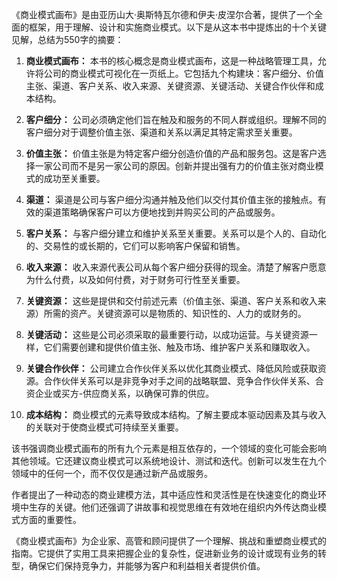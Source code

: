 《商业模式画布》是由亚历山大·奥斯特瓦尔德和伊夫·皮涅尔合著，提供了一个全面的框架，用于理解、设计和实施商业模式。以下是从这本书中提炼出的十个关键见解，总结为550字的摘要：

1. **商业模式画布：**
   本书的核心概念是商业模式画布，这是一种战略管理工具，允许将公司的商业模式可视化在一页纸上。它包括九个构建块：客户细分、价值主张、渠道、客户关系、收入来源、关键资源、关键活动、关键合作伙伴和成本结构。

2. **客户细分：**
   公司必须确定他们旨在触及和服务的不同人群或组织。理解不同的客户细分对于调整价值主张、渠道和关系以满足其特定需求至关重要。

3. **价值主张：**
   价值主张是为特定客户细分创造价值的产品和服务包。这是客户选择一家公司而不是另一家公司的原因。创新并提出强有力的价值主张对商业模式的成功至关重要。

4. **渠道：**
   渠道是公司与客户细分沟通并触及他们以交付其价值主张的接触点。有效的渠道策略确保客户可以方便地找到并购买公司的产品或服务。

5. **客户关系：**
   与客户细分建立和维护关系至关重要。关系可以是个人的、自动化的、交易性的或长期的，它们可以影响客户保留和销售。

6. **收入来源：**
   收入来源代表公司从每个客户细分获得的现金。清楚了解客户愿意为什么付费，以及如何付费，对于财务可行性至关重要。

7. **关键资源：**
   这些是提供和交付前述元素（价值主张、渠道、客户关系和收入来源）所需的资产。关键资源可以是物质的、知识性的、人力的或财务的。

8. **关键活动：**
   这些是公司必须采取的最重要行动，以成功运营。与关键资源一样，它们需要创建和提供价值主张、触及市场、维护客户关系和赚取收入。

9. **关键合作伙伴：**
   公司建立合作伙伴关系以优化其商业模式、降低风险或获取资源。合作伙伴关系可以是非竞争对手之间的战略联盟、竞争合作伙伴关系、合资企业或买方-供应商关系，以确保可靠的供应。

10. **成本结构：**
    商业模式的元素导致成本结构。了解主要成本驱动因素及其与收入的关联对于使商业模式可持续至关重要。

该书强调商业模式画布的所有九个元素是相互依存的，一个领域的变化可能会影响其他领域。它还建议商业模式可以系统地设计、测试和迭代。创新可以发生在九个领域中的任何一个，而不仅仅是通过新产品或服务。

作者提出了一种动态的商业建模方法，其中适应性和灵活性是在快速变化的商业环境中生存的关键。他们还强调了讲故事和视觉思维在有效地在组织内外传达商业模式方面的重要性。

《商业模式画布》为企业家、高管和顾问提供了一个理解、挑战和重塑商业模式的指南。它提供了实用工具来把握企业的复杂性，促进新业务的设计或现有业务的转型，确保它们保持竞争力，并能够为客户和利益相关者提供价值。